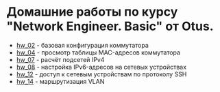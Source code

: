 # Домашние работы по курсу "Network Engineer. Basic" от Otus.

* [hw\_02](https://github.com/E-Mi-Zh/otus_neteng_basic/tree/master/hw02) -
  базовая конфигурация коммутатора
* [hw\_04](https://github.com/E-Mi-Zh/otus_neteng_basic/tree/master/hw04) -
  просмотр таблицы MAC-адресов коммутатора
* [hw\_07](https://github.com/E-Mi-Zh/otus_neteng_basic/tree/master/hw07) -
  расчёт подсетей IPv4
* [hw\_08](https://github.com/E-Mi-Zh/otus_neteng_basic/tree/master/hw08) -
  настройка IPv6-адресов на сетевых устройствах
* [hw\_12](https://github.com/E-Mi-Zh/otus_neteng_basic/tree/master/hw12) -
доступ к сетевым устройствам по протоколу SSH
* [hw\_14](https://github.com/E-Mi-Zh/otus_neteng_basic/tree/master/hw14) -
маршрутизация VLAN
